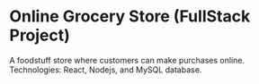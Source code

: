 # Online Grocery Store (FullStack Project)
A foodstuff store where customers can make purchases online. Technologies: React, Nodejs, and MySQL database.
